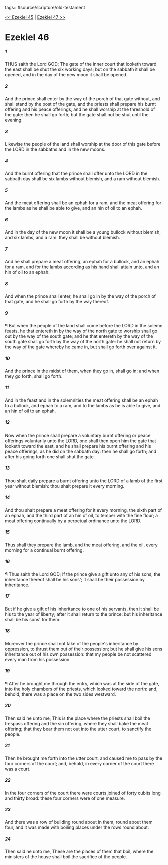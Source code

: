 tags:: #source/scripture/old-testament

[<< Ezekiel 45](old-testament/26_Ezekiel/Ezekiel_45.md) | [Ezekiel 47 >>](old-testament/26_Ezekiel/Ezekiel_47.md)

# Ezekiel 46

##### 1

THUS saith the Lord GOD; The gate of the inner court that looketh toward the east shall be shut the six working days; but on the sabbath it shall be opened, and in the day of the new moon it shall be opened.

##### 2

And the prince shall enter by the way of the porch of that gate without, and shall stand by the post of the gate, and the priests shall prepare his burnt offering and his peace offerings, and he shall worship at the threshold of the gate: then he shall go forth; but the gate shall not be shut until the evening.

##### 3

Likewise the people of the land shall worship at the door of this gate before the LORD in the sabbaths and in the new moons.

##### 4

And the burnt offering that the prince shall offer unto the LORD in the sabbath day shall be six lambs without blemish, and a ram without blemish.

##### 5

And the meat offering shall be an ephah for a ram, and the meat offering for the lambs as he shall be able to give, and an hin of oil to an ephah.

##### 6

And in the day of the new moon it shall be a young bullock without blemish, and six lambs, and a ram: they shall be without blemish.

##### 7

And he shall prepare a meat offering, an ephah for a bullock, and an ephah for a ram, and for the lambs according as his hand shall attain unto, and an hin of oil to an ephah.

##### 8

And when the prince shall enter, he shall go in by the way of the porch of that gate, and he shall go forth by the way thereof.

##### 9

¶ But when the people of the land shall come before the LORD in the solemn feasts, he that entereth in by the way of the north gate to worship shall go out by the way of the south gate; and he that entereth by the way of the south gate shall go forth by the way of the north gate: he shall not return by the way of the gate whereby he came in, but shall go forth over against it.

##### 10

And the prince in the midst of them, when they go in, shall go in; and when they go forth, shall go forth.

##### 11

And in the feast and in the solemnities the meat offering shall be an ephah to a bullock, and ephah to a ram, and to the lambs as he is able to give, and an hin of oil to an ephah.

##### 12

Now when the prince shall prepare a voluntary burnt offering or peace offerings voluntarily unto the LORD, one shall then open him the gate that looketh toward the east, and he shall prepare his burnt offering and his peace offerings, as he did on the sabbath day: then he shall go forth; and after his going forth one shall shut the gate.

##### 13

Thou shalt daily prepare a burnt offering unto the LORD of a lamb of the first year without blemish: thou shalt prepare it every morning.

##### 14

And thou shalt prepare a meat offering for it every morning, the sixth part of an ephah, and the third part of an hin of oil, to temper with the fine flour; a meat offering continually by a perpetual ordinance unto the LORD.

##### 15

Thus shall they prepare the lamb, and the meat offering, and the oil, every morning for a continual burnt offering.

##### 16

¶ Thus saith the Lord GOD; If the prince give a gift unto any of his sons, the inheritance thereof shall be his sons'; it shall be their possession by inheritance.

##### 17

But if he give a gift of his inheritance to one of his servants, then it shall be his to the year of liberty; after it shall return to the prince: but his inheritance shall be his sons' for them.

##### 18

Moreover the prince shall not take of the people's inheritance by oppression, to thrust them out of their possession; but he shall give his sons inheritance out of his own possession: that my people be not scattered every man from his possession.

##### 19

¶ After he brought me through the entry, which was at the side of the gate, into the holy chambers of the priests, which looked toward the north: and, behold, there was a place on the two sides westward.

##### 20

Then said he unto me, This is the place where the priests shall boil the trespass offering and the sin offering, where they shall bake the meat offering; that they bear them not out into the utter court, to sanctify the people.

##### 21

Then he brought me forth into the utter court, and caused me to pass by the four corners of the court; and, behold, in every corner of the court there was a court.

##### 22

In the four corners of the court there were courts joined of forty cubits long and thirty broad: these four corners were of one measure.

##### 23

And there was a row of building round about in them, round about them four, and it was made with boiling places under the rows round about.

##### 24

Then said he unto me, These are the places of them that boil, where the ministers of the house shall boil the sacrifice of the people.
